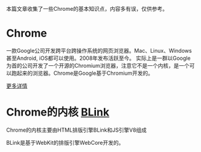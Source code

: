 本篇文章收集了一些Chrome的基本知识点，内容多有误，仅供参考。

# Chrome
一款Google公司开发跨平台跨操作系统的网页浏览器。Mac、Linux、Windows甚至Android, iOS都可以使用。2008年发布活跃至今。
实际上是一群以Google为首的公司开发了一个开源的Chromium浏览器，注意它不是一个内核，是一个可以跑起来的浏览器。Chrome是Google基于Chromium开发的。

[更多详情](https://en.wikipedia.org/wiki/Google_Chrome)


# Chrome的内核 [BLink](https://en.wikipedia.org/wiki/Blink_(browser_engine))

Chrome的内核主要由HTML排版引擎BLink和JS引擎V8组成

BLink是基于WebKit的排版引擎WebCore开发的。
